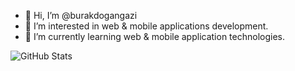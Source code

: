 - 👋 Hi, I’m @burakdogangazi
- 👀 I’m interested in web & mobile applications development.
- 🌱 I’m currently learning web & mobile application technologies.

![GitHub Stats](https://github-readme-stats.vercel.app/api?username=burakdogangazi&theme=synthwave)
